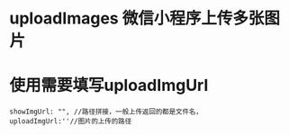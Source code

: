 uploadImages 微信小程序上传多张图片
====================
# 使用需要填写uploadImgUrl
```
showImgUrl: "", //路径拼接，一般上传返回的都是文件名，
uploadImgUrl:''//图片的上传的路径
```
